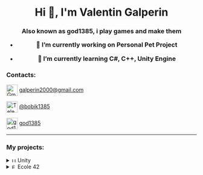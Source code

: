 <h1 align="center">Hi 👋, I'm Valentin Galperin</h1>
<h3 align="center">Also known as god1385, i play games and make them

- 🔭 I’m currently working on **Personal Pet Project**

- 🌱 I’m currently learning **C#, C++, Unity Engine**

<h3 align="left">Contacts:</h3>
<p align="left">
<a href="https://galperin2000@gmail.com" target="blank"><img align="center" src="https://upload.wikimedia.org/wikipedia/commons/thumb/8/8c/Gmail_Icon_%282013-2020%29.svg/320px-Gmail_Icon_%282013-2020%29.svg.png" alt="Gmail" height="30" width="30" /></a> <a href="https://galperin2000@gmail.com" target="blank"> galperin2000@gmail.com</a>
</p>
<p align="left">
<a href="https://t.me/bobik1385" target="blank"><img align="center" src="https://upload.wikimedia.org/wikipedia/commons/thumb/8/83/Telegram_2019_Logo.svg/240px-Telegram_2019_Logo.svg.png" alt="Telegram" height="30" width="30" /></a> <a href="https://t.me/bobik1385" target="blank">@bobik1385</a>
</p>
<p align="left">
<a href="https://discordapp.com/users/240520940981583874" target="blank"><img align="center" src="https://w7.pngwing.com/pngs/669/539/png-transparent-logo-guessing-game-application-screenshot-discord-social-media-computer-icons-discord-icon-miscellaneous-blue-computer-wallpaper-thumbnail.png" alt="god1385" height="30" width="30" /></a> <a href="https://discordapp.com/users/240520940981583874" target="blank">god1385</a>
</p>

---
<h3 align="left">My projects:</h3>



<details>
<summary><a href="#"><img src="https://w7.pngwing.com/pngs/158/553/png-transparent-unity-technologies-video-games-3d-computer-graphics-software-developer-3ds-max-logo-thumbnail.png" alt="Unity" width="11" height="11" /></a> Unity</summary>

Unity become my first step in the game development. Inside sections projects sorted from latest to oldest.

+ <details>
    <summary><a href="#"><img src="https://w7.pngwing.com/pngs/158/553/png-transparent-unity-technologies-video-games-3d-computer-graphics-software-developer-3ds-max-logo-thumbnail.png" alt="Unity" width="11" height="11" /></a> Ghost's Wokshop</summary>

    Ghost's Wokshop is a short interactive story about family, art and passing.

    <img src="https://img.itch.zone/aW1nLzEyNDc5NTAzLnBuZw==/original/mJ8Nsh.png" alt="Ghost's Wokshop" width="500" height="300">
    
    <a href="https://github.com/JohnnyZaev/JamGDTV2023">GitHub Repository</a>
    
    <a href="https://johnnyzaev.itch.io/ghostworkshop" target="blank">WebGL Build</a>
    
   </details>

+ <details>
    <summary><a href="#"><img src="https://w7.pngwing.com/pngs/158/553/png-transparent-unity-technologies-video-games-3d-computer-graphics-software-developer-3ds-max-logo-thumbnail.png" alt="Unity" width="11" height="11" /></a> Robot Walks</summary>

    Mobile shooter game prototype, work in progress

    <img src="https://img.youtube.com/vi/AVE7itGTmLs/0.jpg" alt="Roll Ball" width="500" height="300">
    
    <a href="https://github.com/Ferundal/Robot_Walks">GitHub Repository</a>
    
    <a href="https://www.youtube.com/watch?v=AVE7itGTmLs" target="blank">Gameplay Video</a>
   </details>
</details>

<details>
    <summary><a href="#"><img src="https://upload.wikimedia.org/wikipedia/commons/thumb/8/8d/42_Logo.svg/240px-42_Logo.svg.png" alt="Ecole 42" width="11" height="11"></a> Ecole 42</summary>
    

Following projects was made during my education in russian campus of <a href="https://en.wikipedia.org/wiki/42_(school)" target="blank">Ecole 42</a> programming school. From latest to oldest.

+ <details>
    <summary><a href="https://github.com/god1385/so_long" target="blank">So_Long</a></summary>

    Small game in 2D, written in C. Aim of the game is to collect coins on the map, which is parsed every turn and. Small sprites animation and AI included.
   </details>
+ <details>
    <summary><a href="https://github.com/god1385/Philosophers" target="blank">Philosophers</a></summary>

    The Dining Philosopher Problem meet me with multitreading and multiprocessing. Mutexs, semaphores and etic.
   </details>
+ <details>
    <summary><a href="https://github.com/god1385/push_swap" target="blank">Push_swap</a></summary>

    Sorting of two stacks of integers using radix sorting method
   </details>
+ <details>
    <summary><a href="https://github.com/god1385/CPP-Modules" target="blank">CPP-Modules</a></summary>

    Collection of tasks, aimed at learing C++ language and getting to know the basics and advanced issues related to the C++.
    
    Code follow <a href="https://github.com/42School/norminette/blob/master/pdf/en.norm.pdf" target="blank">specific Ecole 42 code style</a>.
   </details>
+ <details>
    <summary><a href="https://github.com/god1385/minitalk" target="blank">Minitalk</a></summary>

    Small project aimed at introduction to UNIX skills and creating small data exchange program
   </details>
</details>
